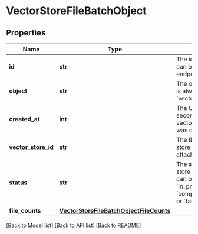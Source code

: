 # VectorStoreFileBatchObject

## Properties
Name | Type | Description | Notes
------------ | ------------- | ------------- | -------------
**id** | **str** | The identifier, which can be referenced in API endpoints. | 
**object** | **str** | The object type, which is always &#x60;vector_store.file_batch&#x60;. | 
**created_at** | **int** | The Unix timestamp (in seconds) for when the vector store files batch was created. | 
**vector_store_id** | **str** | The ID of the [vector store](/docs/api-reference/vector-stores/object) that the [File](/docs/api-reference/files) is attached to. | 
**status** | **str** | The status of the vector store files batch, which can be either &#x60;in_progress&#x60;, &#x60;completed&#x60;, &#x60;cancelled&#x60; or &#x60;failed&#x60;. | 
**file_counts** | [**VectorStoreFileBatchObjectFileCounts**](VectorStoreFileBatchObjectFileCounts.md) |  | 

[[Back to Model list]](../README.md#documentation-for-models) [[Back to API list]](../README.md#documentation-for-api-endpoints) [[Back to README]](../README.md)

